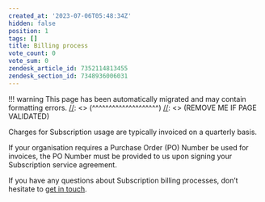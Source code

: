 ```yaml
---
created_at: '2023-07-06T05:48:34Z'
hidden: false
position: 1
tags: []
title: Billing process
vote_count: 0
vote_sum: 0
zendesk_article_id: 7352114813455
zendesk_section_id: 7348936006031
---
```




[//]: <> (REMOVE ME IF PAGE VALIDATED)
[//]: <> (vvvvvvvvvvvvvvvvvvvv)
!!! warning
    This page has been automatically migrated and may contain formatting errors.
[//]: <> (^^^^^^^^^^^^^^^^^^^^)
[//]: <> (REMOVE ME IF PAGE VALIDATED)

Charges for Subscription usage are typically invoiced on a quarterly
basis.

If your organisation requires a Purchase Order (PO) Number be used for
invoices, the PO Number must be provided to us upon signing your
Subscription service agreement.



If you have any questions about Subscription billing processes, don’t
hesitate to [get in touch](mailto:info@nesi.org.nz).